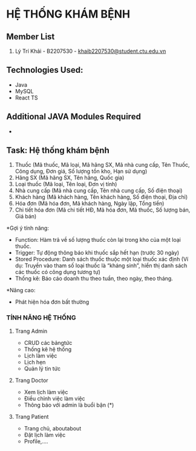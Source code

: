 # HỆ THỐNG KHÁM BỆNH

## Member List

1. Lý Trí Khải - B2207530 - khaib2207530@student.ctu.edu.vn

## Technologies Used:

- Java 
- MySQL
- React TS

## Additional JAVA Modules Required

-

## Task: Hệ thống khám bệnh

1. Thuốc (Mã thuốc, Mã loại, Mã hãng SX, Mã nhà cung cấp, Tên Thuốc, Công dụng, Đơn giá, Số lượng tồn kho, Hạn sử dụng)
2. Hãng SX (Mã hãng SX, Tên hãng, Quốc gia)
3. Loại thuốc (Mã loại, Tên loại, Đơn vị tính)
4. Nhà cung cấp (Mã nhà cung cấp, Tên nhà cung cấp, Số điện thoại)
5. Khách hàng (Mã khách hàng, Tên khách hàng, Số điện thoại, Địa chỉ)
6. Hóa đơn (Mã hóa đơn, Mã khách hàng, Ngày lập, Tổng tiền)
7. Chi tiết hóa đơn (Mã chi tiết HĐ, Mã hóa đơn, Mã thuốc, Số lượng bán, Giá bán)

\*Gợi ý tính năng:

- Function: Hàm trả về số lượng thuốc còn lại trong kho của một loại thuốc. 
- Trigger: Tự động thông báo khi thuốc sắp hết hạn (trước 30 ngày)
- Stored Procedure: Danh sách thuốc thuộc một loại thuốc xác định (Ví dụ: Truyền vào tham số loại thuốc là “kháng sinh”, hiển thị danh sách các thuốc có công dụng tương tự)
- Thống kê: Báo cáo doanh thu theo tuần, theo ngày, theo tháng.

\*Nâng cao:
- Phát hiện hóa đơn bất thường

### TÍNH NĂNG HỆ THỐNG

1. Trang Admin
   - CRUD các bảngtức
   - Thống kê hệ thống
   - Lịch làm việc
   - Lịch hẹn
   - Quản lý tin tức
     
3. Trang Doctor
   - Xem lịch làm việc
   - Điều chỉnh việc làm việc
   - Thông báo với admin là buổi bận (*)
     
5. Trang Patient
   - Trang chủ, aboutabout
   - Đặt lịch làm việc
   - Profile,....
